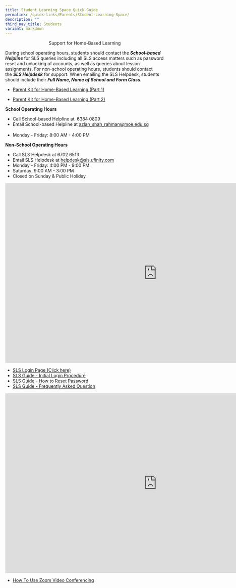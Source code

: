 ```yaml
---
title: Student Learning Space Quick Guide
permalink: /quick-links/Parents/Student-Learning-Space/
description: ""
third_nav_title: Students
variant: markdown
---
```

<center>Support for Home-Based Learning</center>

During school operating hours, students should contact the&nbsp;**_School-based Helpline_**&nbsp;for SLS queries including all SLS access matters such as password reset and unlocking of accounts, as well as queries about lesson assignments.&nbsp;For non-school operating hours, students should contact the&nbsp;_**SLS Helpdesk**_&nbsp;for support.&nbsp;When emailing the SLS Helpdesk, students should include their&nbsp;**_Full Name, Name of School and Form Class._**

*   [Parent Kit for Home-Based Learning&nbsp;(Part 1)](/files/resource-kit---hbl-(part-1).pdf)

*   [Parent Kit for Home-Based Learning&nbsp;(Part 2)](/files/Resource%20Kit%20-%20HBL%20(Part%202).pdf)

**School Operating Hours**

*   Call School-based Helpline at&nbsp;&nbsp;6384 0809&nbsp; &nbsp;
*   Email School-based Helpline at&nbsp;[azlan_shah_rahman@moe.edu.sg](mailto:azlan_shah_rahman@moe.edu.sg)&nbsp;&nbsp;&nbsp;&nbsp;&nbsp; &nbsp; &nbsp; &nbsp; &nbsp; &nbsp; &nbsp; &nbsp; &nbsp; &nbsp; &nbsp; &nbsp; &nbsp; &nbsp; &nbsp; &nbsp; &nbsp; &nbsp; &nbsp;
*   Monday - Friday: 8:00 AM - 4:00 PM

**Non-School Operating Hours**

*   Call SLS Helpdesk at&nbsp;6702 6513
*   Email SLS Helpdesk at&nbsp;[helpdesk@sls.ufinity.com](mailto:helpdesk@sls.ufinity.com)
*   Monday - Friday: 4:00 PM - 9:00 PM
*   Saturday: 9:00 AM -&nbsp;3:00 PM
*   Closed on Sunday &amp; Public Holiday

<iframe src="https://docs.google.com/presentation/d/e/2PACX-1vSY7FczvysboI7Ba7d__Wslp3hfhUJ8oO9MBLcj8IyySndauLOJjIGu870TiBo6s3dKvb3Yc1AcDZK7/embed?start=false&amp;loop=false&amp;delayms=3000" frameborder="0" width="960" height="569" allowfullscreen="true"></iframe>

*   [SLS Login Page (Click here)](https://vle.learning.moe.edu.sg/login)
*   [SLS Guide - Initial&nbsp;Login Procedure](/files/Initial%20Login%20Procedure%20for%202020_SLS_Revised.pdf)
*   [SLS Guide - How to Reset Password](/files/Password%20Reset%20for%202020_SLS_Revised.pdf)
*   [SLS Guide - Frequently Asked Question](/files/SLS%20Guide_Frequently%20Asked%20Questions_FAQ.pdf)

<iframe allowfullscreen="true" height="569" width="960" frameborder="0" src="https://docs.google.com/presentation/d/e/2PACX-1vRB76Bc7OVM_HvyhIELadt5YlkFQXTF9vnxG1pdBaR7nt_ypi396i2ZTaK-HkanH0rNQJtYRreWqOZ_/embed?start=false&amp;loop=false&amp;delayms=3000"></iframe>

*   [How To Use Zoom Video Conferencing](/files/Using%20Zoom%20for%20website.pdf)